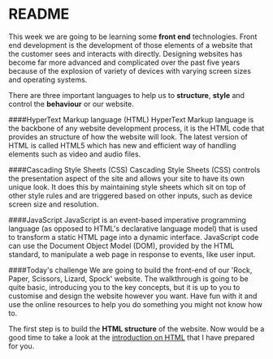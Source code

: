 README
======

This week we are going to be learning some **front end** technologies. Front end development is the development of those elements of a website that the customer sees and interacts with directly. Designing websites has become far more advanced and complicated over the past five years because of the explosion of variety of devices with varying screen sizes and operating systems. 

There are three important languages to help us to **structure**, **style** and control the **behaviour** or our website. 

####HyperText Markup language (HTML)
HyperText Markup language is the backbone of any website development process, it is the HTML code that provides an structure of how the website will look. The latest version of HTML is called HTML5 which has new and efficient way of handling elements such as video and audio files.

####Cascading Style Sheets (CSS)
Cascading Style Sheets (CSS) controls the presentation aspect of the site and allows your site to have its own unique look. It does this by maintaining style sheets which sit on top of other style rules and are triggered based on other inputs, such as device screen size and resolution.

####JavaScript
JavaScript is an event-based imperative programming language (as opposed to HTML's declarative language model) that is used to transform a static HTML page into a dynamic interface. JavaScript code can use the Document Object Model (DOM), provided by the HTML standard, to manipulate a web page in response to events, like user input.

####Today's challenge
We are going to build the front-end of our 'Rock, Paper, Scissors, Lizard, Spock' website. The walkthrough is going to be quite basic, introducing you to the key concepts, but it is up to you to customise and design the website however you want. Have fun with it and use the online resources to help you do something you might not know how to.

The first step is to build the **HTML structure** of the website. Now would be a good time to take a look at the [introduction on HTML](https://github.com/InterfaithCoding/frontend/html.md) that I have prepared for you. 

